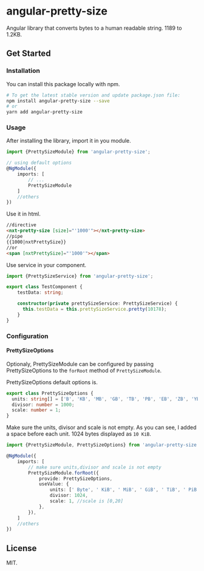 # angular-pretty-size
Angular library that converts bytes to a human readable string. 1189 to 1.2KB.


## Get Started

### Installation

You can install this package locally with npm.

```bash
# To get the latest stable version and update package.json file:
npm install angular-pretty-size --save
# or
yarn add angular-pretty-size
```

### <a name="usage"></a> Usage

After installing the library, import it in you module.

```typescript
import {PrettySizeModule} from 'angular-pretty-size';

// using default options
@NgModule({
    imports: [
        // ...
        PrettySizeModule
    ]
    //others
})
```
Use it in html.

```html
//directive
<nxt-pretty-size [size]="'1000'"></nxt-pretty-size>
//pipe
{{1000|nxtPrettySize}}
//or
<span [nxtPrettySize]="'1000'"></span>
```

Use service in your component.

```typescript
import {PrettySizeService} from 'angular-pretty-size';

export class TestComponent {
    testData: string;

    constructor(private prettySizeService: PrettySizeService) {
      this.testData = this.prettySizeService.pretty(10178);
    }
}
```

### Configuration

#### PrettySizeOptions

Optionaly, PrettySizeModule can be configured by passing PrettySizeOptions to the `forRoot` method of `PrettySizeModule`.

PrettySizeOptions default options is.

```typescript
export class PrettySizeOptions {
  units: string[] = ['B', 'KB', 'MB', 'GB', 'TB', 'PB', 'EB', 'ZB', 'YB'];
  divisor: number = 1000;
  scale: number = 1;
}
```

Make sure the units, divisor and scale is not empty.
As you can see, I added a space before each unit. 1024 bytes displayed as `10 KiB`.

```typescript
import {PrettySizeModule, PrettySizeOptions} from 'angular-pretty-size';

@NgModule({
    imports: [
        // make sure units,divisor and scale is not empty
        PrettySizeModule.forRoot({
            provide: PrettySizeOptions,
            useValue: {
                units: [' Byte', ' KiB', ' MiB', ' GiB', ' TiB', ' PiB', ' EiB', ' ZiB', ' YiB'],
                divisor: 1024,
                scale: 1, //scale is [0,20]
            },
        }),
    ]
    //others
})
```

## License
MIT.
